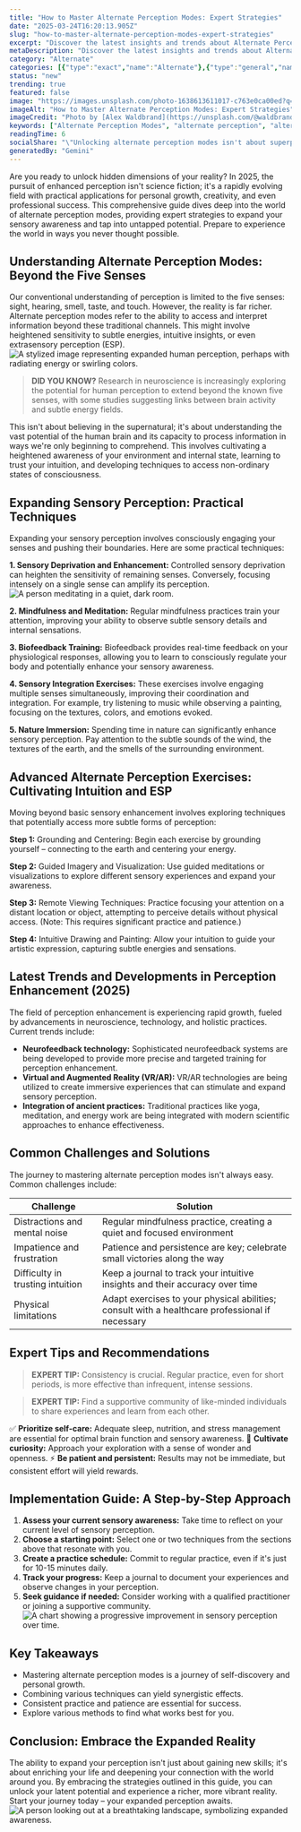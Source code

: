 ```yaml
---
title: "How to Master Alternate Perception Modes: Expert Strategies"
date: "2025-03-24T16:20:13.905Z"
slug: "how-to-master-alternate-perception-modes-expert-strategies"
excerpt: "Discover the latest insights and trends about Alternate Perception Modes. This comprehensive guide covers everything you need to know about Alternate Perception Modes in 2025."
metaDescription: "Discover the latest insights and trends about Alternate Perception Modes. This comprehensive guide covers everything you need to know about Alternate Perce..."
category: "Alternate"
categories: [{"type":"exact","name":"Alternate"},{"type":"general","name":"Neuroscience"},{"type":"medium","name":"Sensory Processing"},{"type":"specific","name":"Synesthesia"},{"type":"niche","name":"Grapheme-Color Synesthesia"}]
status: "new"
trending: true
featured: false
image: "https://images.unsplash.com/photo-1638613611017-c763e0ca00ed?q=85&w=1200&fit=max&fm=webp&auto=compress"
imageAlt: "How to Master Alternate Perception Modes: Expert Strategies"
imageCredit: "Photo by [Alex Waldbrand](https://unsplash.com/@waldbrandmedia) on Unsplash"
keywords: ["Alternate Perception Modes", "alternate perception", "altered perception", "sensory perception modes", "alternative sensory perception", "expand perception", "how to improve perception", "perception enhancement techniques", "buy perception enhancement supplements", "alternate perception exercises"]
readingTime: 6
socialShare: "\"Unlocking alternate perception modes isn't about superpowers; it's about accessing the extraordinary potential already within you.  Prepare to experience the world in a whole new light.\""
generatedBy: "Gemini"
---
```




Are you ready to unlock hidden dimensions of your reality?  In 2025, the pursuit of enhanced perception isn't science fiction; it's a rapidly evolving field with practical applications for personal growth, creativity, and even professional success. This comprehensive guide dives deep into the world of alternate perception modes, providing expert strategies to expand your sensory awareness and tap into untapped potential.  Prepare to experience the world in ways you never thought possible.

## Understanding Alternate Perception Modes: Beyond the Five Senses

Our conventional understanding of perception is limited to the five senses: sight, hearing, smell, taste, and touch.  However, the reality is far richer. Alternate perception modes refer to the ability to access and interpret information beyond these traditional channels. This might involve heightened sensitivity to subtle energies, intuitive insights, or even extrasensory perception (ESP). ![A stylized image representing expanded human perception, perhaps with radiating energy or swirling colors.](https://images.unsplash.com/photo-1738174024451-064749f1a186?q=85&w=1200&fit=max&fm=webp&auto=compress)

> **DID YOU KNOW?** Research in neuroscience is increasingly exploring the potential for human perception to extend beyond the known five senses, with some studies suggesting links between brain activity and subtle energy fields.

This isn't about believing in the supernatural; it's about understanding the vast potential of the human brain and its capacity to process information in ways we're only beginning to comprehend. This involves cultivating a heightened awareness of your environment and internal state, learning to trust your intuition, and developing techniques to access non-ordinary states of consciousness.

## Expanding Sensory Perception: Practical Techniques

Expanding your sensory perception involves consciously engaging your senses and pushing their boundaries. Here are some practical techniques:

**1. Sensory Deprivation and Enhancement:**  Controlled sensory deprivation can heighten the sensitivity of remaining senses.  Conversely, focusing intensely on a single sense can amplify its perception.  ![A person meditating in a quiet, dark room.](https://images.unsplash.com/photo-1542769779-110e8eee44b9?q=85&w=1200&fit=max&fm=webp&auto=compress)

**2. Mindfulness and Meditation:** Regular mindfulness practices train your attention, improving your ability to observe subtle sensory details and internal sensations.

**3. Biofeedback Training:** Biofeedback provides real-time feedback on your physiological responses, allowing you to learn to consciously regulate your body and potentially enhance your sensory awareness.

**4. Sensory Integration Exercises:** These exercises involve engaging multiple senses simultaneously, improving their coordination and integration. For example, try listening to music while observing a painting, focusing on the textures, colors, and emotions evoked.

**5. Nature Immersion:** Spending time in nature can significantly enhance sensory perception. Pay attention to the subtle sounds of the wind, the textures of the earth, and the smells of the surrounding environment.

##  Advanced Alternate Perception Exercises: Cultivating Intuition and ESP

Moving beyond basic sensory enhancement involves exploring techniques that potentially access more subtle forms of perception:

**Step 1:** Grounding and Centering: Begin each exercise by grounding yourself – connecting to the earth and centering your energy.

**Step 2:** Guided Imagery and Visualization: Use guided meditations or visualizations to explore different sensory experiences and expand your awareness.

**Step 3:** Remote Viewing Techniques:  Practice focusing your attention on a distant location or object, attempting to perceive details without physical access. (Note: This requires significant practice and patience.)

**Step 4:** Intuitive Drawing and Painting: Allow your intuition to guide your artistic expression, capturing subtle energies and sensations.

## Latest Trends and Developments in Perception Enhancement (2025)

The field of perception enhancement is experiencing rapid growth, fueled by advancements in neuroscience, technology, and holistic practices.  Current trends include:

* **Neurofeedback technology:**  Sophisticated neurofeedback systems are being developed to provide more precise and targeted training for perception enhancement.
* **Virtual and Augmented Reality (VR/AR):**  VR/AR technologies are being utilized to create immersive experiences that can stimulate and expand sensory perception.
* **Integration of ancient practices:**  Traditional practices like yoga, meditation, and energy work are being integrated with modern scientific approaches to enhance effectiveness.

## Common Challenges and Solutions

The journey to mastering alternate perception modes isn't always easy. Common challenges include:

| Challenge                     | Solution                                                                     |
|------------------------------|-----------------------------------------------------------------------------|
| Distractions and mental noise | Regular mindfulness practice, creating a quiet and focused environment        |
| Impatience and frustration   | Patience and persistence are key; celebrate small victories along the way     |
| Difficulty in trusting intuition | Keep a journal to track your intuitive insights and their accuracy over time |
| Physical limitations          | Adapt exercises to your physical abilities; consult with a healthcare professional if necessary |

## Expert Tips and Recommendations

> **EXPERT TIP:**  Consistency is crucial.  Regular practice, even for short periods, is more effective than infrequent, intense sessions.

> **EXPERT TIP:**  Find a supportive community of like-minded individuals to share experiences and learn from each other.

✅ **Prioritize self-care:**  Adequate sleep, nutrition, and stress management are essential for optimal brain function and sensory awareness.
🔑 **Cultivate curiosity:**  Approach your exploration with a sense of wonder and openness.
⚡ **Be patient and persistent:**  Results may not be immediate, but consistent effort will yield rewards.

## Implementation Guide:  A Step-by-Step Approach

1. **Assess your current sensory awareness:**  Take time to reflect on your current level of sensory perception.
2. **Choose a starting point:**  Select one or two techniques from the sections above that resonate with you.
3. **Create a practice schedule:**  Commit to regular practice, even if it's just for 10-15 minutes daily.
4. **Track your progress:**  Keep a journal to document your experiences and observe changes in your perception.
5. **Seek guidance if needed:**  Consider working with a qualified practitioner or joining a supportive community. ![A chart showing a progressive improvement in sensory perception over time.](https://images.unsplash.com/photo-1638613611017-c763e0ca00ed?q=85&w=1200&fit=max&fm=webp&auto=compress)

## Key Takeaways

* Mastering alternate perception modes is a journey of self-discovery and personal growth.
* Combining various techniques can yield synergistic effects.
* Consistent practice and patience are essential for success.
* Explore various methods to find what works best for you.

## Conclusion: Embrace the Expanded Reality

The ability to expand your perception isn't just about gaining new skills; it's about enriching your life and deepening your connection with the world around you.  By embracing the strategies outlined in this guide, you can unlock your latent potential and experience a richer, more vibrant reality.  Start your journey today – your expanded perception awaits. ![A person looking out at a breathtaking landscape, symbolizing expanded awareness.](https://images.unsplash.com/photo-1516373829531-29d21ac7f9d6?q=85&w=1200&fit=max&fm=webp&auto=compress)

